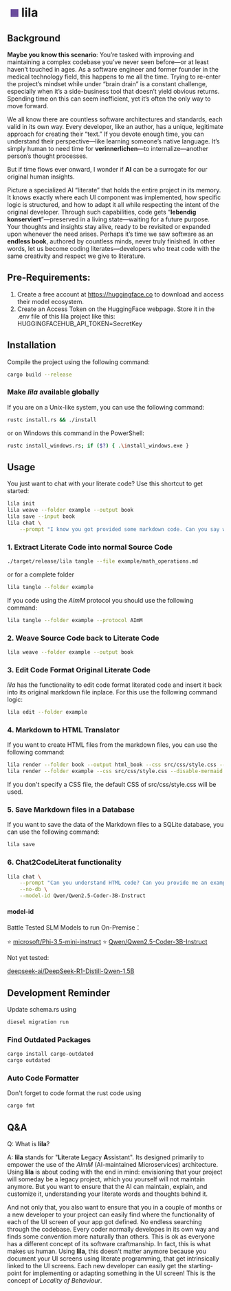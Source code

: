 # <span style="display:inline-block;width:18px;height:18px;background-color:#6A4C9C;margin-left:8px;"></span> lila

## Background

**Maybe you know this scenario**: You’re tasked with improving and maintaining a complex codebase you’ve never seen before—or at least haven’t touched in ages. As a software engineer and former founder in the medical technology field, this happens to me all the time. Trying to re-enter the project’s mindset while under “brain drain” is a constant challenge, especially when it’s a side-business tool that doesn’t yield obvious returns. Spending time on this can seem inefficient, yet it’s often the only way to move forward.

We all know there are countless software architectures and standards, each valid in its own way. Every developer, like an author, has a unique, legitimate approach for creating their “text.” If you devote enough time, you can understand their perspective—like learning someone’s native language. It’s simply human to need time for **verinnerlichen**—to internalize—another person’s thought processes.

But if time flows ever onward, I wonder if **AI** can be a surrogate for our original human insights.

Picture a specialized AI “literate” that holds the entire project in its memory. It knows exactly where each UI component was implemented, how specific logic is structured, and how to adapt it all while respecting the intent of the original developer. Through such capabilities, code gets “**lebendig konserviert**”—preserved in a living state—waiting for a future purpose. Your thoughts and insights stay alive, ready to be revisited or expanded upon whenever the need arises. Perhaps it’s time we saw software as an **endless book**, authored by countless minds, never truly finished. In other words, let us become coding literates—developers who treat code with the same creativity and respect we give to literature.


## Pre-Requirements:

1. Create a free account at https://huggingface.co to download and access their model ecosystem.
2. Create an Access Token on the HuggingFace webpage. Store it in the .env file of this lila project like this: HUGGINGFACEHUB_API_TOKEN=SecretKey


## Installation

Compile the project using the following command:

```bash
cargo build --release
```


### Make *lila* available globally

If you are on a Unix-like system, you can use the following command:

```bash
rustc install.rs && ./install
```

or on Windows this command in the PowerShell:

```bash
rustc install_windows.rs; if ($?) { .\install_windows.exe }
```


## Usage

You just want to chat with your literate code? Use this shortcut to get started:

```bash
lila init
lila weave --folder example --output book
lila save --input book
lila chat \
    --prompt "I know you got provided some markdown code. Can you say whats happening there? In which file did we define some Rust math equations? Can you enhance these equations and return me the corresponding code?"
```

### 1. Extract Literate Code into normal Source Code

```bash
./target/release/lila tangle --file example/math_operations.md
```

or for a complete folder

```bash
lila tangle --folder example
```

If you code using the *AImM* protocol you should use the following command:

```bash
lila tangle --folder example --protocol AImM
```


### 2. Weave Source Code back to Literate Code

```bash
lila weave --folder example --output book
```


### 3. Edit Code Format Original Literate Code

*lila* has the functionality to edit code format literated code and insert it back into its original markdown file inplace.
For this use the following command logic:

```bash
lila edit --folder example
```

### 4. Markdown to HTML Translator

If you want to create HTML files from the markdown files, you can use the following command:

```bash
lila render --folder book --output html_book --css src/css/style.css --mermaid src/js/mermaid.min.js --book-render
lila render --folder example --css src/css/style.css --disable-mermaid
```

If you don't specify a CSS file, the default CSS of src/css/style.css will be used.

### 5. Save Markdown files in a Database

If you want to save the data of the Markdown files to a SQLite database, you can use the following command:

```bash
lila save
```

### 6. Chat2CodeLiterat functionality

```bash
lila chat \
    --prompt "Can you understand HTML code? Can you provide me an example code? With a button? And if I click the button every time, a counter gets increased by the number 2? Can you also add some css design within the HTML code?" \
    --no-db \
    --model-id Qwen/Qwen2.5-Coder-3B-Instruct
```


#### model-id

Battle Tested SLM Models to run On-Premise：

⭐ [microsoft/Phi-3.5-mini-instruct](https://huggingface.co/microsoft/Phi-3.5-mini-instruct)
⭐ [Qwen/Qwen2.5-Coder-3B-Instruct](https://huggingface.co/Qwen/Qwen2.5-Coder-3B-Instruct)

Not yet tested:

[deepseek-ai/DeepSeek-R1-Distill-Qwen-1.5B](https://huggingface.co/deepseek-ai/DeepSeek-R1-Distill-Qwen-1.5B)


## Development Reminder

Update schema.rs using

```bash
diesel migration run
```

### Find Outdated Packages

```bash
cargo install cargo-outdated
cargo outdated
```

### Auto Code Formatter

Don't forget to code format the rust code using

```bash
cargo fmt
```


## Q&A

Q: What is **lila**?

A: **lila** stands for "**Li**terate **L**egacy **A**ssistant". Its designed primarily to empower the use of the *AImM* (AI-maintained Microservices) architecture.
Using **lila** is about coding with the end in mind: envisioning that your project will someday be a legacy project, which you yourself will not maintain anymore. But you want to ensure that the AI can maintain, explain, and customize it, understanding your literate words and thoughts behind it.

And not only that, you also want to ensure that you in a couple of months or a new developer to your project can easily find where the functionality of each of the UI screen of your app got defined. No endless searching through the codebase. Every coder normally developes in its own way and finds some convention more naturally than others. This is ok as everyone has a different concept of its software craftmanship. In fact, this is what makes us human. Using **lila**, this doesn't matter anymore because you document your UI screens using literate programming, that get intrinsically linked to the UI screens. Each new developer can easily get the starting-point for implementing or adapting something in the UI screen! This is the concept of *Locality of Behaviour*.
